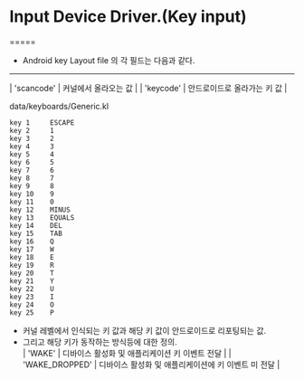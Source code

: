 # Input Device Driver.(Key input)
=====


* Android key Layout file 의 각 필드는 다음과 같다.
-----

| 'scancode' | 커널에서 올라오는 값 |
| 'keycode'  | 안드로이드로 올라가는 키 값 | 

data/keyboards/Generic.kl
```
key 1     ESCAPE
key 2     1   
key 3     2   
key 4     3   
key 5     4   
key 6     5   
key 7     6   
key 8     7   
key 9     8   
key 10    9   
key 11    0   
key 12    MINUS
key 13    EQUALS
key 14    DEL 
key 15    TAB 
key 16    Q   
key 17    W   
key 18    E   
key 19    R   
key 20    T   
key 21    Y   
key 22    U   
key 23    I   
key 24    O   
key 25    P   
```

- 커널 레벨에서 인식되는 키 값과 해당 키 값이 안드로이드로 리포팅되는 값. 
- 그리고 해당 키가 동작하는 방식등에 대한 정의.  
| 'WAKE'         | 디바이스 활성화 및 애플리케이션 키 이벤트 전달      |
| 'WAKE_DROPPED' | 디바이스 활성화 및 애플리케이션에 키 이벤트 미 전달 |
